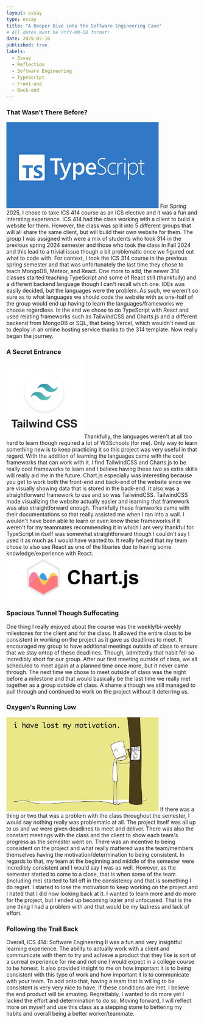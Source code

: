 ```yaml
---
layout: essay
type: essay
title: "A Deeper Dive into the Software Engineering Cave"
# All dates must be YYYY-MM-DD format!
date: 2025-05-16
published: true
labels:
  - Essay
  - Reflection
  - Software Engineering
  - TypeScript
  - Front-end
  - Back-end
---
```

### That Wasn't There Before?
<img width="400px" class="rounded float-start pe-4" src="../img/typescript.png">
For Spring 2025, I chose to take ICS 414 course as an ICS elective and it was a fun and intersting experience. ICS 414 had the class working with a client to build a website for them. However, the class was split into 5 different groups that will all share the same client, but will build their own website for them. The group I was assigned with were a mix of students who took 314 in the previous spring 2024 semester and those who took the class in Fall 2024 and this lead to a trivial issue though a bit problematic once we figured out what to code with. For context, I took the ICS 314 course in the previous spring semester and that was unfortunately the last time they chose to teach MongoDB, Meteor, and React. One more to add, the newer 314 classes started teaching TypeScript and some of React still (thankfully) and a different backend language though I can't recall which one. IDEs was easily decided, but the languages were the problem. As such, we weren't so sure as to what languages we should code the website with as one-half of the group would end up having to learn the languages/frameworks we choose regardless. In the end we chose to do TypeScript with React and used relating frameworks such as TailwindCSS and Charts.js and a different backend from MongoDB or SQL, that being Vercel, which wouldn't need us to deploy in an online hosting service thanks to the 314 template. Now really began the journey.   

### A Secret Entrance
<img width="200px" class="rounded float-end pe-4" src="../img/tailwindcss.png">
Thankfully, the languages weren't at all too hard to learn though required a lot of W3Schools (for me). Only way to learn something new is to keep practicing it so this project was very useful in that regard. With the addition of learning the languages came with the cool frameworks that can work with it. I find TailwindCSS and Charts.js to be really cool frameworks to learn and I believe having these two as extra skills will really aid me in the future. Chart.js especially was interesting because you get to work both the front-end and back-end of the website since we are visually showing data that is stored in the back-end. It also was a straightforward framework to use and so was TailwindCSS. TailwindCSS made visualizing the website actually easier and learning that framework was also straightforward enough. Thankfully these framworks came with their documentations so that really assisted me when I ran into a wall. I wouldn't have been able to learn or even know these frameworks if it weren't for my teammates recommending it in which I am very thankful for. TypeScript in itself was somewhat straightforward though I couldn't say I used it as much as I would have wanted to. It really helped that my team chose to also use React as one of the libaries due to having some knowledge/experience with React.
<img width="400px" class="rounded float-start pe-4" src="../img/chartjs.png">


### Spacious Tunnel Though Suffocating
One thing I really enjoyed about the course was the weekly/bi-weekly milestones for the client and for the class. It allowed the entire class to be consistent in working on the project as it gave us deadlines to meet. It encouraged my group to have addtional meetings outside of class to ensure that we stay ontop of these deadlines. Though, admittedly that habit fell so incredibly short for our group. After our first meeting outside of class, we all scheduled to meet again at a planned time once more, but it never came through. The next time we chose to meet outside of class was the night before a milestone and that would basically be the last time we really met together as a group outside of class. A shame although we still managed to pull through and continued to work on the project without it deterring us. 

### Oxygen's Running Low
<img width="400px" class="rounded float-end pe-4" src="../img/lostmotivation.jpg">
If there was a thing or two that was a problem with the class throughout the semester, I would say nothing really was problematic at all. The project itself was all up to us and we were given deadlines to meet and deliver. There was also the constant meetings with the class and the client to show each team's progress as the semester went on. There was an incentive to being consistent on the project and what really mattered was the team/members themselves having the motivation/determination to being consistent. In regards to that, my team at the beginning and middle of the semester were incredibly consistent and I would say I was as well. However, as the semester started to come to a close, that is when some of the team (including me) started to fall off in the consistency and that is something I do regret. I started to lose the motivation to keep working on the project and I hated that I did now looking back at it. I wanted to learn more and do more for the project, but I ended up becoming lazier and unfocused. That is the one thing I had a problem with and that would be my laziness and lack of effort. 

### Following the Trail Back
Overall, ICS 414: Software Engineering II was a fun and very insightful learning experience. The ability to actually work with a client and communicate with them to try and achieve a product that they like is sort of a surreal experience for me and not one I would expect in a college course to be honest. It also provided insight to me on how important it is to being consistent with this type of work and how important it is to communicate with your team. To add onto that, having a team that is willing to be consistent is very very nice to have. If these conditions are met, I believe the end product will be amazing. Regrettably, I wanted to do more yet I lacked the effort and determination to do so. Moving forward, I will reflect more on myself and use this class as a stepping stone to bettering my habits and overall being a better worker/teammate. 
